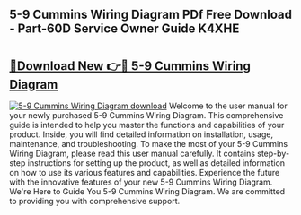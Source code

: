 ## 5-9 Cummins Wiring Diagram PDf Free Download - Part-60D Service Owner Guide K4XHE

# <h2><a href="http://dfh7hw.blite.top/?on=5-9+Cummins+Wiring+Diagram">🔗Download New 👉🔴 5-9 Cummins Wiring Diagram</a></h2>

[![5-9 Cummins Wiring Diagram download](https://i.imgur.com/lujVjoI.png)](http://dfh7hw.blite.top/?on=5-9+Cummins+Wiring+Diagram)
Welcome to the user manual for your newly purchased 5-9 Cummins Wiring Diagram. This comprehensive guide is intended to help you master the functions and capabilities of your product. Inside, you will find detailed information on installation, usage, maintenance, and troubleshooting. To make the most of your 5-9 Cummins Wiring Diagram, please read this user manual carefully. It contains step-by-step instructions for setting up the product, as well as detailed information on how to use its various features and capabilities. Experience the future with the innovative features of your new 5-9 Cummins Wiring Diagram. We're Here to Guide You 5-9 Cummins Wiring Diagram. We are committed to providing you with comprehensive support.
